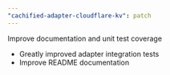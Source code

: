 ```yaml
---
"cachified-adapter-cloudflare-kv": patch
---
```


Improve documentation and unit test coverage

- Greatly improved adapter integration tests
- Improve README documentation
